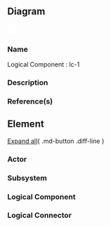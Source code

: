 
## Diagram

![Logical Component : lc-1](../img/aodservices_3JVEqLReVhl_SJa7NkE5s.png)



### Name


Logical Component : lc-1


### Description



### Reference(s)



## Element

[Expand all](#){ .md-button .diff-line }


### Actor


    




### Subsystem


    




### Logical Component


    




### Logical Connector


    


